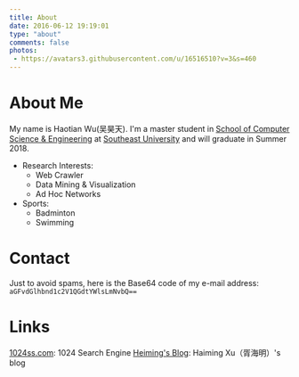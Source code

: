 ```yaml
---
title: About
date: 2016-06-12 19:19:01
type: "about"
comments: false
photos:
 - https://avatars3.githubusercontent.com/u/16516510?v=3&s=460
---
```


# About Me
My name is Haotian Wu(吴昊天). I'm a master student in [School of Computer Science & Engineering](http://cse.seu.edu.cn/en/index.html) at [Southeast University](http://www.seu.edu.cn/english/main.htm) and will graduate in Summer 2018.
* Research Interests:
  * Web Crawler
  * Data Mining & Visualization
  * Ad Hoc Networks
* Sports: 
  * Badminton
  * Swimming

# Contact
Just to avoid spams, here is the Base64 code of my e-mail address: 
`aGFvdGlhbnd1c2V1QGdtYWlsLmNvbQ==`

# Links
[1024ss.com](http://1024ss.com): 1024 Search Engine
[Heiming's Blog](http://heimingx.cn): Haiming Xu（胥海明）'s blog
